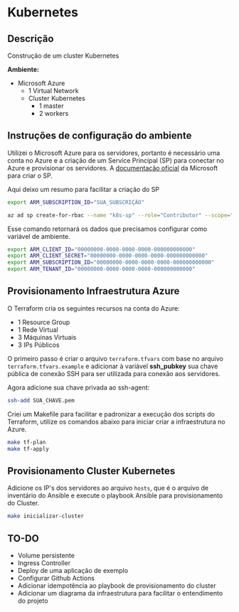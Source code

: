 # Kubernetes
## Descrição
Construção de um cluster Kubernetes

**Ambiente:**
- Microsoft Azure
  - 1 Virtual Network
  - Cluster Kubernetes
    - 1 master
    - 2 workers

## Instruções de configuração do ambiente
Utilizei o Microsoft Azure para os servidores, portanto é necessário uma conta no Azure e a criação de um Service Principal (SP) para conectar no Azure e provisionar os servidores.
A [documentação oficial](https://registry.terraform.io/providers/hashicorp/azurerm/latest/docs/guides/service_principal_client_secret) da Microsoft para criar o SP.

Aqui deixo um resumo para facilitar a criação do SP
```bash
export ARM_SUBSCRIPTION_ID="SUA_SUBSCRIÇÃO"

az ad sp create-for-rbac --name "k8s-sp" --role="Contributor" --scope="/subscriptions/${ARM_SUBSCRIPTION_ID}"
```

Esse comando retornará os dados que precisamos configurar como variável de ambiente.

```bash
export ARM_CLIENT_ID="00000000-0000-0000-0000-000000000000"
export ARM_CLIENT_SECRET="00000000-0000-0000-0000-000000000000"
export ARM_SUBSCRIPTION_ID="00000000-0000-0000-0000-000000000000"
export ARM_TENANT_ID="00000000-0000-0000-0000-000000000000"
```

## Provisionamento Infraestrutura Azure
O Terraform cria os seguintes recursos na conta do Azure:
- 1 Resource Group
- 1 Rede Virtual
- 3 Máquinas Virtuais
- 3 IPs Públicos

O primeiro passo é criar o arquivo ```terraform.tfvars``` com base no arquivo ```terraform.tfvars.example``` e adicionar à variável **ssh_pubkey** sua chave pública de conexão SSH para ser utilizada para conexão aos servidores.

Agora adicione sua chave privada ao ssh-agent:
```bash
ssh-add SUA_CHAVE.pem
```

Criei um Makefile para facilitar e padronizar a execução dos scripts do Terraform, utilize os comandos abaixo para iniciar criar a infraestrutura no Azure.
```bash
make tf-plan
make tf-apply
```

## Provisionamento Cluster Kubernetes
Adicione os IP's dos servidores ao arquivo ```hosts```, que é o arquivo de inventário do Ansible e execute o playbook Ansible para provisionamento do Cluster.

```bash
make inicializar-cluster
```

## TO-DO
- Volume persistente
- Ingress Controller
- Deploy de uma aplicação de exemplo
- Configurar Github Actions
- Adicionar idempotência ao playbook de provisionamento do cluster
- Adicionar um diagrama da infraestrutura para facilitar o entendimento do projeto